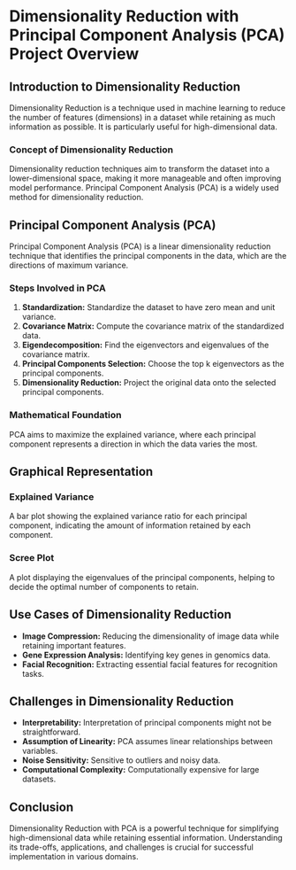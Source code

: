 # Dimensionality Reduction with Principal Component Analysis (PCA) Project Overview

## Introduction to Dimensionality Reduction

Dimensionality Reduction is a technique used in machine learning to reduce the number of features (dimensions) in a dataset while retaining as much information as possible. It is particularly useful for high-dimensional data.

### Concept of Dimensionality Reduction

Dimensionality reduction techniques aim to transform the dataset into a lower-dimensional space, making it more manageable and often improving model performance. Principal Component Analysis (PCA) is a widely used method for dimensionality reduction.

## Principal Component Analysis (PCA)

Principal Component Analysis (PCA) is a linear dimensionality reduction technique that identifies the principal components in the data, which are the directions of maximum variance.

### Steps Involved in PCA

1. **Standardization:** Standardize the dataset to have zero mean and unit variance.
2. **Covariance Matrix:** Compute the covariance matrix of the standardized data.
3. **Eigendecomposition:** Find the eigenvectors and eigenvalues of the covariance matrix.
4. **Principal Components Selection:** Choose the top k eigenvectors as the principal components.
5. **Dimensionality Reduction:** Project the original data onto the selected principal components.

### Mathematical Foundation

PCA aims to maximize the explained variance, where each principal component represents a direction in which the data varies the most.

## Graphical Representation

### Explained Variance

A bar plot showing the explained variance ratio for each principal component, indicating the amount of information retained by each component.

### Scree Plot

A plot displaying the eigenvalues of the principal components, helping to decide the optimal number of components to retain.

## Use Cases of Dimensionality Reduction

- **Image Compression:** Reducing the dimensionality of image data while retaining important features.
- **Gene Expression Analysis:** Identifying key genes in genomics data.
- **Facial Recognition:** Extracting essential facial features for recognition tasks.

## Challenges in Dimensionality Reduction

- **Interpretability:** Interpretation of principal components might not be straightforward.
- **Assumption of Linearity:** PCA assumes linear relationships between variables.
- **Noise Sensitivity:** Sensitive to outliers and noisy data.
- **Computational Complexity:** Computationally expensive for large datasets.

## Conclusion

Dimensionality Reduction with PCA is a powerful technique for simplifying high-dimensional data while retaining essential information. Understanding its trade-offs, applications, and challenges is crucial for successful implementation in various domains.
